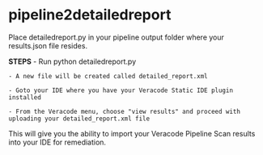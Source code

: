 # pipeline2detailedreport
Place detailedreport.py in your pipeline output folder where your results.json file resides.

<b>STEPS</b>
	- Run python detailedreport.py

	- A new file will be created called detailed_report.xml

	- Goto your IDE where you have your Veracode Static IDE plugin installed
	
	- From the Veracode menu, choose "view results" and proceed with uploading your detailed_report.xml file

This will give you the ability to import your Veracode Pipeline Scan results into your IDE for remediation.
